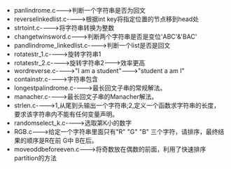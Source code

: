 - panlindrome.c--->判断一个字符串是否为回文
- reverselinkedlist.c---->根据int key将指定位置的节点移到head处
- strtoint.c---->将字符串转换为整数
- changetwinsword.c--->判断两个字符串是否是变位'ABC'&'BAC'
- pandlindrome_linkedlist.c---->判断一个list是否是回文
- rotatestr_1.c---->旋转字符串1
- rotatestr_2.c---->旋转字符串2--->效率更高
- wordreverse.c---->"I am a student"--->"student a am I"
- containstr.c---->字符串包含
- longestpalindrome.c---->最长回文子串的常规解法。
- manacher.c---->最长回文子串的Manacher解法。
- strlen.c---->1,从尾到头输出一个字符串;2,定义一个函数求字符串的长度，要求该字符串内不能有任何变量声明。
- randomselect_k.c---->选取第K小的数字
- RGB.c--->给定一个字符串里面只有"R" "G" "B" 三个字符，请排序，最终结果的顺序是R在前 G中 B在后。 
- moveoddbeforeeven.c--->将奇数放在偶数的前面，利用了快速排序partition的方法
